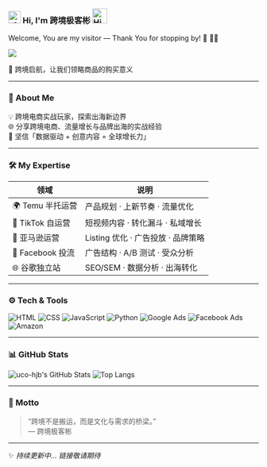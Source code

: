 <h3>
  <img src="https://media.giphy.com/media/hvRJCLFzcasrR4ia7z/giphy.gif" width="25" alt="手势">
  Hi, I'm 跨境极客彬  
  <img src="https://emojis.slackmojis.com/emojis/images/1588866973/8934/hellokittydance.gif?1588866973" alt="Hi" width="30" />
    <!--![](https://count.getloli.com/get/@:cpython666?theme=rule34)-->
</h3>

Welcome, You are my visitor — Thank You for stopping by! 🚀
🎉🎉

![](https://user-images.githubusercontent.com/5679180/79618120-0daffb80-80be-11ea-819e-d2b0fa904d07.gif)

🚀 跨境启航，让我们领略商品的购买意义  

---

### 🧭 About Me  
💡 跨境电商实战玩家，探索出海新边界  
🌐 分享跨境电商、流量增长与品牌出海的实战经验  
🧠 坚信「数据驱动 + 创意内容 = 全球增长力」

---

### 🛠️ My Expertise  
| 领域 | 说明 |
|------|------|
| 🌍 Temu 半托运营 | 产品规划 · 上新节奏 · 流量优化 |
| 💼 TikTok 自运营 | 短视频内容 · 转化漏斗 · 私域增长 |
| 🛒 亚马逊运营 | Listing 优化 · 广告投放 · 品牌策略 |
| 📢 Facebook 投流 | 广告结构 · A/B 测试 · 受众分析 |
| 🌐 谷歌独立站 | SEO/SEM · 数据分析 · 出海转化 |

---

### ⚙️ Tech & Tools  
![HTML](https://img.shields.io/badge/-HTML5-E34F26?logo=html5&logoColor=fff)
![CSS](https://img.shields.io/badge/-CSS3-1572B6?logo=css3&logoColor=fff)
![JavaScript](https://img.shields.io/badge/-JavaScript-F7DF1E?logo=javascript&logoColor=000)
![Python](https://img.shields.io/badge/-Python-3776AB?logo=python&logoColor=fff)
![Google Ads](https://img.shields.io/badge/-Google%20Ads-4285F4?logo=googleads&logoColor=fff)
![Facebook Ads](https://img.shields.io/badge/-Facebook%20Ads-1877F2?logo=facebook&logoColor=fff)
![Amazon](https://img.shields.io/badge/-Amazon-FF9900?logo=amazon&logoColor=000)

---

### 📊 GitHub Stats  
![uco-hjb's GitHub Stats](https://github-readme-stats.vercel.app/api?username=uco-hjb&show_icons=true&theme=tokyonight&hide_border=true)
![Top Langs](https://github-readme-stats.vercel.app/api/top-langs/?username=uco-hjb&layout=compact&theme=tokyonight&hide_border=true)

---

### 💬 Motto  
> “跨境不是搬运，而是文化与需求的桥梁。”  
> — 跨境极客彬  

---

✨ *持续更新中… 链接敬请期待*  
